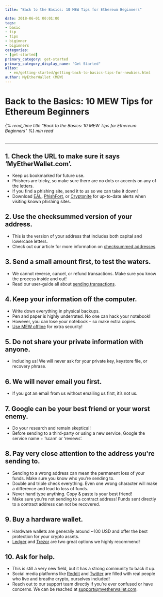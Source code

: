 ```yaml
---
title: "Back to the Basics: 10 MEW Tips for Ethereum Beginners"

date: 2018-06-01 00:01:00
tags:
- basic
- tip
- tips
- biginner
- biginners
categories:
- [get-started]
primary_category: get-started
primary_category_display_name: "Get Started"
alias:
  - en/getting-started/getting-back-to-basics-tips-for-newbies.html
author: MyEtherWallet (MEW)
---
```


# **Back to the Basics: 10 MEW Tips for Ethereum Beginners**

###### {% read_time title "Back to the Basics: 10 MEW Tips for Ethereum Beginners" %} min read

* * *

## **1. Check the URL to make sure it says ‘MyEtherWallet.com’.**

-   Keep us bookmarked for future use.
-   Phishers are tricky, so make sure there are no dots or accents on any of the letters.
-   If you find a phishing site, send it to us so we can take it down!
-   Download [EAL][EAL], [PhishFort][PhishFort], or [Cryptonite][Cryptonite] for up-to-date alerts when visiting known phishing sites.

## **2. Use the checksummed version of your address.**

-   This is the version of your address that includes both capital and lowercase letters.
-   Check out our article for more information on [checksummed addresses][checksum].

## **3. Send a small amount first, to test the waters.**

-   We cannot reverse, cancel, or refund transactions. Make sure you know the process inside and out!
-   Read our user-guide all about [sending transactions][sendTX].

## **4. Keep your information off the computer.**

-   Write down everything in physical backups.
-   Pen and paper is highly underrated. No one can hack your notebook!
-   However, you can lose your notebook – so make extra copies.
-   [Use MEW offline][offline] for extra security!

## **5. Do not share your private information with anyone.**

-   Including us! We will never ask for your private key, keystore file, or recovery phrase.

## **6. We will never email you first.**

-   If you got an email from us without emailing us first, it’s not us.

## **7. Google can be your best friend or your worst enemy.**

-   Do your research and remain skeptical!
-   Before sending to a third-party or using a new service, Google the service name + ‘scam’ or ‘reviews’.

## **8. Pay very close attention to the address you're sending to.**

-   Sending to a wrong address can mean the permanent loss of your funds. Make sure you know who you’re sending to.
-   Double and triple check everything. Even one wrong character will make a difference and lead to loss of funds.
-   Never hand type anything. Copy & paste is your best friend!
-   Make sure you're not sending to a contract address! Funds sent directly to a contract address can not be recovered.

## **9. Buy a hardware wallet.**

-   Hardware wallets are generally around ~100 USD and offer the best protection for your crypto assets.
-   [Ledger][ledger] and [Trezor][trezor] are two great options we highly recommend!

## **10. Ask for help.**

-   This is still a very new field, but it has a strong community to back it up.
-   Social media platforms like [Reddit][reddit] and [Twitter][twitter] are filled with real people who live and breathe crypto, ourselves included!
-   Reach out to our support team directly if you’re ever confused or have concerns. We can be reached at [support@myetherwallet.com](mailto:support@myetherwallet.com).

[EAL]: https://chrome.google.com/webstore/detail/etheraddresslookup/pdknmigbbbhmllnmgdfalmedcmcefdfn

[PhishFort]: https://chrome.google.com/webstore/detail/phishfort-protect/bdiohckpogchppdldbckcdjlklanhkfc

[Cryptonite]: https://chrome.google.com/webstore/detail/cryptonite-by-metacert/keghdcpemohlojlglbiegihkljkgnige

[checksum]: /@@@@@@/common-issues/not-checksummed/

[sendTx]: /@@@@@@/transactions/how-to-send-a-transaction/

[offline]: /@@@@@@/offline/offline-mew-looks-weird/

[ledger]: https://www.ledger.com/?r=fa4b

[trezor]: https://trezor.io/?offer_id=12&aff_id=2029

[reddit]: https://www.reddit.com/r/MyEtherWallet/

[twitter]: https://twitter.com/myetherwallet

[sendTX]: /@@@@@@/transactions/how-to-send-a-transaction/
